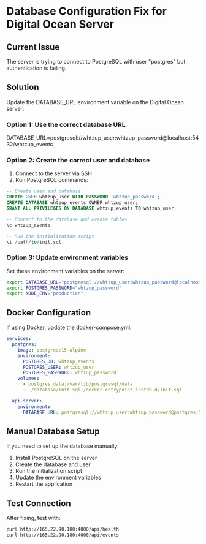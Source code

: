 
# Database Configuration Fix for Digital Ocean Server

## Current Issue
The server is trying to connect to PostgreSQL with user "postgres" but authentication is failing.

## Solution
Update the DATABASE_URL environment variable on the Digital Ocean server:

### Option 1: Use the correct database URL
DATABASE_URL=postgresql://whtzup_user:whtzup_password@localhost:5432/whtzup_events

### Option 2: Create the correct user and database
1. Connect to the server via SSH
2. Run PostgreSQL commands:

```sql
-- Create user and database
CREATE USER whtzup_user WITH PASSWORD 'whtzup_password';
CREATE DATABASE whtzup_events OWNER whtzup_user;
GRANT ALL PRIVILEGES ON DATABASE whtzup_events TO whtzup_user;

-- Connect to the database and create tables
\c whtzup_events

-- Run the initialization script
\i /path/to/init.sql
```

### Option 3: Update environment variables
Set these environment variables on the server:

```bash
export DATABASE_URL="postgresql://whtzup_user:whtzup_password@localhost:5432/whtzup_events"
export POSTGRES_PASSWORD="whtzup_password"
export NODE_ENV="production"
```

## Docker Configuration
If using Docker, update the docker-compose.yml:

```yaml
services:
  postgres:
    image: postgres:15-alpine
    environment:
      POSTGRES_DB: whtzup_events
      POSTGRES_USER: whtzup_user
      POSTGRES_PASSWORD: whtzup_password
    volumes:
      - postgres_data:/var/lib/postgresql/data
      - ./database/init.sql:/docker-entrypoint-initdb.d/init.sql

  api-server:
    environment:
      DATABASE_URL: postgresql://whtzup_user:whtzup_password@postgres:5432/whtzup_events
```

## Manual Database Setup
If you need to set up the database manually:

1. Install PostgreSQL on the server
2. Create the database and user
3. Run the initialization script
4. Update the environment variables
5. Restart the application

## Test Connection
After fixing, test with:

```bash
curl http://165.22.90.180:4000/api/health
curl http://165.22.90.180:4000/api/events
```

